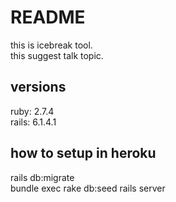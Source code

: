 # README
this is icebreak tool.  
this suggest talk topic.  

## versions
ruby: 2.7.4  
rails: 6.1.4.1  

## how to setup in heroku
rails db:migrate  
bundle exec rake db:seed
rails server  
